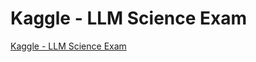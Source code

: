 # Kaggle - LLM Science Exam
[Kaggle - LLM Science Exam](https://www.kaggle.com/competitions/kaggle-llm-science-exam)
